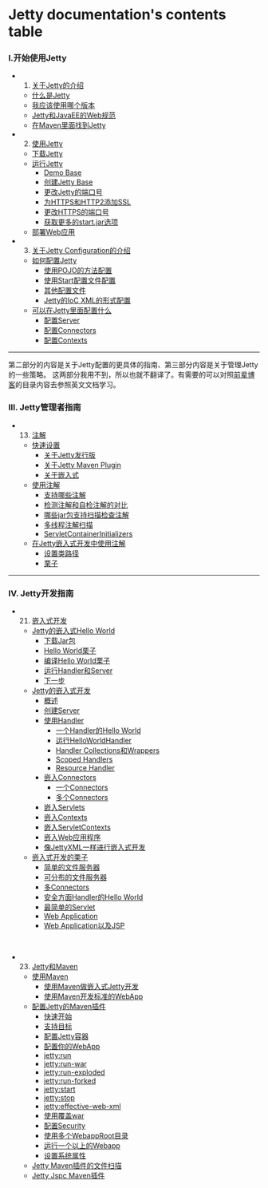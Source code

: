 # Jetty documentation's contents table
### Ⅰ.开始使用Jetty
<span id="top"></span>
  - 1. [关于Jetty的介绍](#1关于jetty的介绍)
    - [什么是Jetty](#11什么是jetty)
    - [我应该使用哪个版本](#12我应该使用哪个版本)
    - [Jetty和JavaEE的Web规范](#13jetty和javaee的web规范)
    - [在Maven里面找到Jetty](#14在maven里面找到jetty)
  - 2. [使用Jetty](#2使用jetty)
    - [下载Jetty](#21下载jetty)
    - [运行Jetty](#22运行jetty)
      - [Demo Base](#221demo-base)
      - [创建Jetty Base](#222创建jetty-base)
      - [更改Jetty的端口号](#223更改jetty的端口号)
      - [为HTTPS和HTTP2添加SSL](#224为https和http2添加ssl)
      - [更改HTTPS的端口号](#225更改https的端口号)
      - [获取更多的start.jar选项](#226获取更多的startjar选项)
    - [部署Web应用](#23部署web应用)
  - 3. [关于Jetty Configuration的介绍](#3关于jetty-configuration的介绍)
    - [如何配置Jetty](#31如何配置jetty)
      - [使用POJO的方法配置](#311使用pojo的方法配置)
      - [使用Start配置文件配置](#312使用start配置文件配置)
      - [其他配置文件](#313其他配置文件)
      - [Jetty的IoC XML的形式配置](#314jetty的ioc-xml的形式配置)
    - [可以在Jetty里面配置什么](#32可以在jetty里面配置什么)
      - [配置Server](#321配置server)
      - [配置Connectors](#322配置connectors)
      - [配置Contexts](#323配置contexts)
- - -
第二部分的内容是关于Jetty配置的更具体的指南、第三部分内容是关于管理Jetty的一些策略。
这两部分我用不到，所以也就不翻译了。有需要的可以对照[前辈博客](http://www.cnblogs.com/yiwangzhibujian/p/5832294.html)的目录内容去参照英文文档学习。

### Ⅲ. Jetty管理者指南
  - 13. [注解](#13注解)
    - [快速设置](#131快速设置)
      - [关于Jetty发行版](#1311关于jetty发行版)
      - [关于Jetty Maven Plugin](#1312关于jetty-maven-plugin)
      - [关于嵌入式](#1313关于嵌入式)
    - [使用注解](#132使用注解)
      - [支持哪些注解](#1321支持哪些注解)
      - [检测注解和自检注解的对比](#1322检测注解和自检注解的对比)
      - [哪些jar包支持扫描检查注解](#1323哪些jar包支持扫描检查注解)
      - [多线程注解扫描](#1324多线程注解扫描)
      - [ServletContainerInitializers](#1325servletcontainerinitializers)
    - [在Jetty嵌入式开发中使用注解](#133在jetty嵌入式开发中使用注解)
      - [设置类路径](#1331设置类路径)
      - [栗子](#1332栗子)
- - -

### Ⅳ. Jetty开发指南
  - 21. [嵌入式开发](#21嵌入式开发)
    - [Jetty的嵌入式Hello World](#211jetty的嵌入式hello-world)
      - [下载Jar包](#2111下载jar包)
      - [Hello World栗子](#2112hello-world栗子)
      - [编译Hello World栗子](#2113编译hello-world栗子)
      - [运行Handler和Server](#2114运行handler和server)
      - [下一步](#2115下一步)
    - [Jetty的嵌入式开发](#212jetty的嵌入式开发)
      - [概述](#2121概述)
      - [创建Server](#2122创建server)
      - [使用Handler](#2123使用handler)
        - [一个Handler的Hello World](#21231一个handler的hello-world)
        - [运行HelloWorldHandler](#21232运行helloworldhandler)
        - [Handler Collections和Wrappers](#21233handler-collections和wrappers)
        - [Scoped Handlers](#21234scoped-handlers)
        - [Resource Handler](#21235resource-handler)
      - [嵌入Connectors](#2124嵌入connectors)
        - [一个Connectors](#21241一个connectors)
        - [多个Connectors](#21242多个connectors)
      - [嵌入Servlets](#2125嵌入servlets)
      - [嵌入Contexts](#2126嵌入contexts)
      - [嵌入ServletContexts](#2127嵌入servletcontexts)
      - [嵌入Web应用程序](#2128嵌入web应用程序)
      - [像JettyXML一样进行嵌入式开发](#2129像jettyxml一样进行嵌入式开发)
    - [嵌入式开发的栗子](#213嵌入式开发的栗子)
      - [简单的文件服务器](#2131简单的文件服务器)
      - [可分布的文件服务器](#2132可分布的文件服务器)
      - [多Connectors](#2133多connectors)
      - [安全方面Handler的Hello World](#2134安全方面handler的hello-world)
      - [最简单的Servlet](#2135最简单的servlet)
      - [Web Application](#2136web-application)
      - [Web Application以及JSP](#2137web-application以及jsp)

<br>

  - 23. [Jetty和Maven](#23jetty和maven)
    - [使用Maven](#231使用maven)
      - [使用Maven做嵌入式Jetty开发](#2311使用maven做嵌入式jetty开发)
      - [使用Maven开发标准的WebApp](#2321使用maven开发标准的wabapp)
    - [配置Jetty的Maven插件](#232配置jetty的maven插件)
      - [快速开始](#2321快速开始)
      - [支持目标](#2322支持目标)
      - [配置Jetty容器](#2323配置jetty容器)
      - [配置你的WebApp](#2324配置你的webapp)
      - [jetty:run](#2325jettyrun)
      - [jetty:run-war](#2326jettyrunwar)
      - [jetty:run-exploded](#2327jettyrunexploded)
      - [jetty:run-forked](#2328jettyrunforked)
      - [jetty:start](#2329jettystart)
      - [jetty:stop](#23210jettystop)
      - [jetty:effective-web-xml](#23211jettyeffectivewebxml)
      - [使用覆盖war](#23212使用覆盖war)
      - [配置Security](#23213配置security)
      - [使用多个WebappRoot目录](#23214使用多个webapproot目录)
      - [运行一个以上的Webapp](#23215运行一个以上的webapp)
      - [设置系统属性](#23216设置系统属性)
    - [Jetty Maven插件的文件扫描](#233jetty-maven插件的文件扫描)
    - [Jetty Jspc Maven插件](#234jetty-jspc-maven插件)
